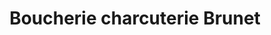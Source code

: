 ---
title: "Boucherie charcuterie Brunet"
url: /seyne/boucherie-charcuterie-brunet/
shop: boucherie
---